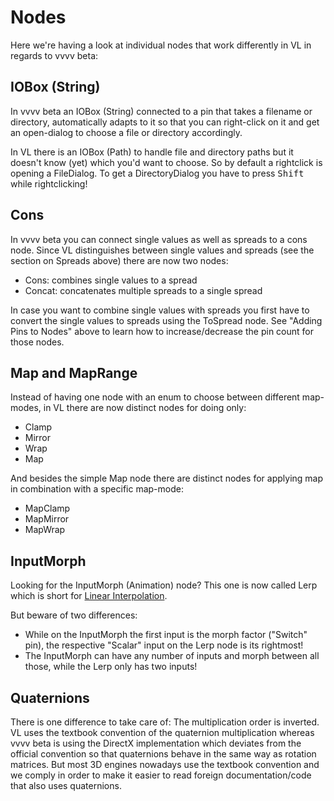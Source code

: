 # Nodes

Here we're having a look at individual nodes that work differently in VL in regards to vvvv beta:

## IOBox (String)
In vvvv beta an IOBox (String) connected to a pin that takes a filename or directory, automatically adapts to it so that you can right-click on it and get an open-dialog to choose a file or directory accordingly.

In VL there is an IOBox (Path) to handle file and directory paths but it doesn't know (yet) which you'd want to choose. So by default a rightclick is opening a FileDialog. To get a DirectoryDialog you have to press <span class="keyseq"><kbd>Shift</kbd></span> while rightclicking!

## Cons
In vvvv beta you can connect single values as well as spreads to a cons node. Since VL distinguishes between single values and spreads (see the section on Spreads above) there are now two nodes:

* Cons: combines single values to a spread
* Concat: concatenates multiple spreads to a single spread

In case you want to combine single values with spreads you first have to convert the single values to spreads using the ToSpread node. See "Adding Pins to Nodes" above to learn how to increase/decrease the pin count for those nodes.

## Map and MapRange
Instead of having one node with an enum to choose between different map-modes, in VL there are now distinct nodes for doing only:

* Clamp
* Mirror
* Wrap
* Map

And besides the simple Map node there are distinct nodes for applying map in combination with a specific map-mode:

* MapClamp
* MapMirror
* MapWrap

## InputMorph
Looking for the InputMorph (Animation) node? This one is now called Lerp which is short for [Linear Interpolation](https://en.wikipedia.org/wiki/Linear_interpolation).

But beware of two differences:

* While on the InputMorph the first input is the morph factor ("Switch" pin), the respective "Scalar" input on the Lerp node is its rightmost!
* The InputMorph can have any number of inputs and morph between all those, while the Lerp only has two inputs!

## Quaternions
There is one difference to take care of: The multiplication order is inverted. VL uses the textbook convention of the quaternion multiplication whereas vvvv beta is using the DirectX implementation which deviates from the official convention so that quaternions behave in the same way as rotation matrices. But most 3D engines nowadays use the textbook convention and we comply in order to make it easier to read foreign documentation/code that also uses quaternions.
